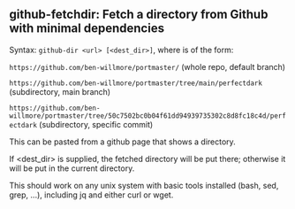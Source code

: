 ## github-fetchdir: Fetch a directory from Github with minimal dependencies
  
Syntax: `github-dir <url> [<dest_dir>]`, where <url> is of the form:

`https://github.com/ben-willmore/portmaster/` (whole repo, default branch)

`https://github.com/ben-willmore/portmaster/tree/main/perfectdark` (subdirectory, main branch)

`https://github.com/ben-willmore/portmaster/tree/50c7502bc0b04f61dd94939735302c8d8fc18c4d/perfectdark` (subdirectory, specific commit)

This can be pasted from a github page that shows a directory.
  
If <dest_dir> is supplied, the fetched directory will be put there; otherwise it will be put in the current directory.

This should work on any unix system with basic tools installed (bash, sed, grep, ...), including jq and either curl or wget.

